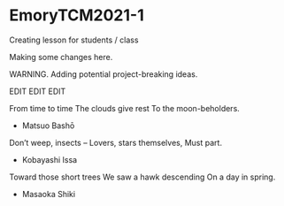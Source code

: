 # EmoryTCM2021-1
Creating lesson for students / class

Making some changes here.


WARNING.  Adding potential project-breaking ideas.

EDIT EDIT EDIT


From time to time
The clouds give rest
To the moon-beholders.

- Matsuo Bashō

Don’t weep, insects –
Lovers, stars themselves,
Must part.

- Kobayashi Issa

Toward those short trees
We saw a hawk descending
On a day in spring.

- Masaoka Shiki
